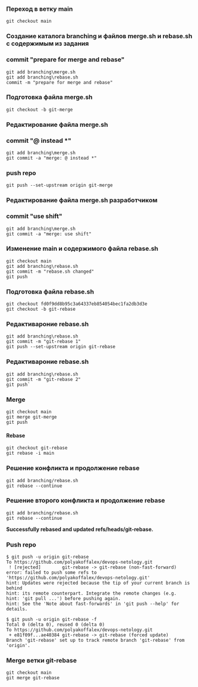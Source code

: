### Переход в ветку main

`git checkout main`

### Создание каталога branching и файлов merge.sh и rebase.sh с содержимым из задания

### commit "prepare for merge and rebase"
```
git add branching\merge.sh
git add branching\rebase.sh
commit -m "prepare for merge and rebase"
```
### Подготовка файла merge.sh
`git checkout -b git-merge`

### Редактирование файла merge.sh

### commit "@ instead *"
```
git add branching\merge.sh
git commit -a "merge: @ instead *"
```
### push repo

`git push --set-upstream origin git-merge`

### Редактирование файла merge.sh разработчиком

### commit "use shift"
```
git add branching\merge.sh
git commit -a "merge: use shift"
```
### Изменение main и содержимого файла rebase.sh
```
git checkout main
git add branching\rebase.sh
git commit -m "rebase.sh changed"
git push
```
### Подготовка файла rebase.sh
```
git checkout fd0f9dd8b95c3a64337eb854054bec1fa2db3d3e
git checkout -b git-rebase
```
### Редактивароние rebase.sh
```
git add branching\rebase.sh
git commit -m "git-rebase 1"
git push --set-upstream origin git-rebase
```
### Редактивароние rebase.sh
```
git add branching\rebase.sh
git commit -m "git-rebase 2"
git push`
```
### Merge
```
git checkout main
git merge git-merge
git push
```
#### Rebase
```
git checkout git-rebase
git rebase -i main
```
### Решение конфликта и продолжение rebase
```
git add branching/rebase.sh
git rebase --continue
```
### Решение второго конфликта и продолжение rebase
```
git add branching/rebase.sh
git rebase --continue
```

**Successfully rebased and updated refs/heads/git-rebase.**

### Push repo
```
$ git push -u origin git-rebase
To https://github.com/polyakoffalex/devops-netology.git
 ! [rejected]        git-rebase -> git-rebase (non-fast-forward)
error: failed to push some refs to 'https://github.com/polyakoffalex/devops-netology.git'
hint: Updates were rejected because the tip of your current branch is behind
hint: its remote counterpart. Integrate the remote changes (e.g.
hint: 'git pull ...') before pushing again.
hint: See the 'Note about fast-forwards' in 'git push --help' for details.
```
```
$ git push -u origin git-rebase -f
Total 0 (delta 0), reused 0 (delta 0)
To https://github.com/polyakoffalex/devops-netology.git
 + e81f09f...ae40384 git-rebase -> git-rebase (forced update)
Branch 'git-rebase' set up to track remote branch 'git-rebase' from 'origin'.
```
### Merge ветки git-rebase
```
git checkout main
git merge git-rebase
```